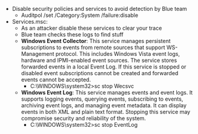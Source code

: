 - Disable security policies and services to avoid detection by Blue team
  - Auditpol /set /Category:System /failure:disable
- Services.msc:
  - As an attacker disable these services to clear your trace
  - Blue team checks these logs to find stuff
  - <b>Windows Event Collector</b>: This service manages persistent subscriptions to events from remote sources that support WS-Management protocol. This includes Windows Vista event logs, hardware and IPMI-enabled event sources. The service stores forwarded events in a local Event Log. If this service is stopped or disabled event subscriptions cannot be created and forwarded events cannot be accepted.
    - C:\WINDOWS\system32>sc stop Wecsvc
  - <b>Windows Event Log</b>: This service manages events and event logs. It supports logging events, querying events, subscribing to events, archiving event logs, and managing event metadata. It can display events in both XML and plain text format. Stopping this service may compromise security and reliability of the system.
    - C:\WINDOWS\system32>sc stop EventLog
  
  
